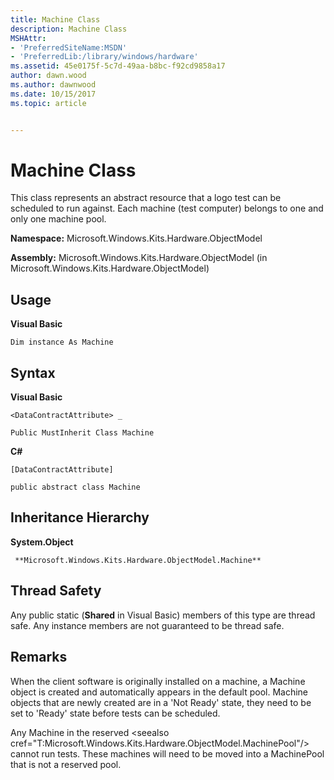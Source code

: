 ```yaml
---
title: Machine Class
description: Machine Class
MSHAttr:
- 'PreferredSiteName:MSDN'
- 'PreferredLib:/library/windows/hardware'
ms.assetid: 45e0175f-5c7d-49aa-b8bc-f92cd9858a17
author: dawn.wood
ms.author: dawnwood
ms.date: 10/15/2017
ms.topic: article


---
```


# Machine Class


This class represents an abstract resource that a logo test can be scheduled to run against. Each machine (test computer) belongs to one and only one machine pool.

**Namespace:** Microsoft.Windows.Kits.Hardware.ObjectModel

**Assembly:** Microsoft.Windows.Kits.Hardware.ObjectModel (in Microsoft.Windows.Kits.Hardware.ObjectModel)

## <span id="Usage"></span><span id="usage"></span><span id="USAGE"></span>Usage


**Visual Basic**

`Dim instance As Machine`

## <span id="Syntax"></span><span id="syntax"></span><span id="SYNTAX"></span>Syntax


**Visual Basic**

`<DataContractAttribute> _`

`Public MustInherit Class Machine`

**C#**

`[DataContractAttribute]`

`public abstract class Machine`

## <span id="Inheritance_Hierarchy"></span><span id="inheritance_hierarchy"></span><span id="INHERITANCE_HIERARCHY"></span>Inheritance Hierarchy


**System.Object**

     **Microsoft.Windows.Kits.Hardware.ObjectModel.Machine**

## <span id="Thread_Safety"></span><span id="thread_safety"></span><span id="THREAD_SAFETY"></span>Thread Safety


Any public static (**Shared** in Visual Basic) members of this type are thread safe. Any instance members are not guaranteed to be thread safe.

## <span id="Remarks"></span><span id="remarks"></span><span id="REMARKS"></span>Remarks


When the client software is originally installed on a machine, a Machine object is created and automatically appears in the default pool. Machine objects that are newly created are in a 'Not Ready' state, they need to be set to 'Ready' state before tests can be scheduled.

Any Machine in the reserved &lt;seealso cref="T:Microsoft.Windows.Kits.Hardware.ObjectModel.MachinePool"/&gt; cannot run tests. These machines will need to be moved into a MachinePool that is not a reserved pool.

 

 






